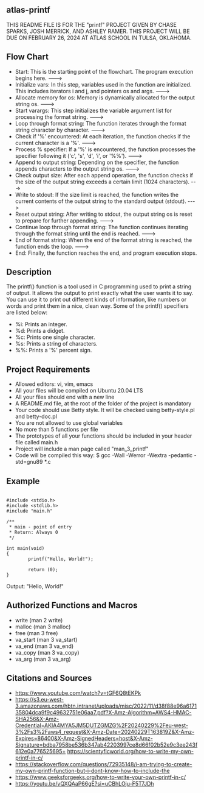 
## atlas-printf
THIS README FILE IS FOR THE "printf" PROJECT GIVEN BY CHASE SPARKS, JOSH MERRICK, AND ASHLEY RAMER. THIS PROJECT WILL BE DUE ON FEBRUARY 26, 2024 AT ATLAS SCHOOL IN TULSA, OKLAHOMA.


## Flow Chart

+ Start: This is the starting point of the flowchart. The program execution begins here. --->
+ Initialize vars: In this step, variables used in the function are initialized. This includes iterators i and j, and pointers os and args. --->
+ Allocate memory for os: Memory is dynamically allocated for the output string os. --->
+ Start varargs: This step initializes the variable argument list for processing the format string. --->
+ Loop through format string: The function iterates through the format string character by character. --->
+ Check if '%' encountered: At each iteration, the function checks if the current character is a '%'. --->
+ Process % specifier: If a '%' is encountered, the function processes the specifier following it ('c', 's', 'd', 'i', or '%%'). --->
+ Append to output string: Depending on the specifier, the function appends characters to the output string os. --->
+ Check output size: After each append operation, the function checks if the size of the output string exceeds a certain limit (1024 characters). --->
+ Write to stdout: If the size limit is reached, the function writes the current contents of the output string to the standard output (stdout). --->
+ Reset output string: After writing to stdout, the output string os is reset to prepare for further appending. --->
+ Continue loop through format string: The function continues iterating through the format string until the end is reached. --->
+ End of format string: When the end of the format string is reached, the function ends the loop. --->
+ End: Finally, the function reaches the end, and program execution stops.


## Description
The printf() function is a tool used in C programming used to print a string of output. It allows the output to print exactly what the user wants it to say. You can use it to print out different kinds of information, like numbers or words and print them in a nice, clean way. Some of the printf() specifiers are listed below:

+ %i: Prints an integer.
+ %d: Prints a didget.
+ %c: Prints one single character.
+ %s: Prints a string of characters.
+ %%: Prints a '%' percent sign.

## Project Requirements
+ Allowed editors: vi, vim, emacs
+ All your files will be compiled on Ubuntu 20.04 LTS 
+ All your files should end with a new line
+ A README.md file, at the root of the folder of the project is mandatory
+ Your code should use Betty style. It will be checked using betty-style.pl and betty-doc.pl
+ You are not allowed to use global variables
+ No more than 5 functions per file
+ The prototypes of all your functions should be included in your header file called main.h
+ Project will include a man page called "man_3_printf"
+ Code will be compiled this way: $ gcc -Wall -Werror -Wextra -pedantic -std=gnu89 *.c

## Example

```

#include <stdio.h>
#include <stdlib.h>
#include "main.h"

/**
 * main - point of entry
 * Return: Always 0
 */

int main(void)
{
        printf("Hello, World!");

        return (0);
}

```

Output: "Hello, World!"

## Authorized Functions and Macros
+ write (man 2 write)
+ malloc (man 3 malloc)
+ free (man 3 free)
+ va_start (man 3 va_start)
+ va_end (man 3 va_end)
+ va_copy (man 3 va_copy)
+ va_arg (man 3 va_arg)

## Citations and Sources
+ https://www.youtube.com/watch?v=tGF6Q8tEKPk
+ https://s3.eu-west-3.amazonaws.com/hbtn.intranet/uploads/misc/2022/11/d38f88e96a617135804dca9f9c49632751e06aa7.pdf?X-Amz-Algorithm=AWS4-HMAC-SHA256&X-Amz-Credential=AKIA4MYA5JM5DUTZGMZG%2F20240229%2Feu-west-3%2Fs3%2Faws4_request&X-Amz-Date=20240229T163819Z&X-Amz-Expires=86400&X-Amz-SignedHeaders=host&X-Amz-Signature=bdba7958be536b347ab42203997ce8d66f02b52e9c3ee243f612e0a776525695+ https://scientyficworld.org/how-to-write-my-own-printf-in-c/
+ https://stackoverflow.com/questions/72935148/i-am-trying-to-create-my-own-printf-function-but-i-dont-know-how-to-include-the
+ https://www.geeksforgeeks.org/how-to-write-your-own-printf-in-c/
+ https://youtu.be/vQXQAaP66gE?si=uCBhLOju-F5T7JDh

